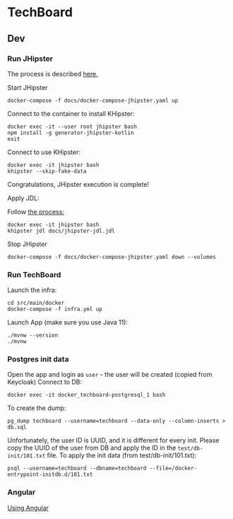 # TechBoard


## Dev

### Run JHipster

The process is described [here.](https://www.jhipster.tech/installation/#docker-installation-for-advanced-users-only)

Start JHipster

    docker-compose -f docs/docker-compose-jhipster.yaml up

Connect to the container to install KHipster:

    docker exec -it --user root jhipster bash
    npm install -g generator-jhipster-kotlin
    exit

Connect to use KHipster:

    docker exec -it jhipster bash
    khipster --skip-fake-data

Congratulations, JHipster execution is complete!

Apply JDL:

Follow [the process:](https://www.jhipster.tech/creating-an-entity/#jhipster-uml-and-jdl-studio)

    docker exec -it jhipster bash
    khipster jdl docs/jhipster-jdl.jdl


Stop JHipster

    docker-compose -f docs/docker-compose-jhipster.yaml down --volumes

### Run TechBoard

Launch the infra:

    cd src/main/docker
    docker-compose -f infra.yml up

Launch App (make sure you use Java 11):

    ./mvnw --version
    ./mvnw


### Postgres init data

Open the app and login as `user` - the user will be created (copied from Keycloak)
Connect to DB:

    docker exec -it docker_techboard-postgresql_1 bash

To create the dump:

    pg_dump techboard --username=techboard --data-only --column-inserts > db.sql

Unfortunately, the user ID is UUID, and it is different for every init. 
Please copy the UUID of the user from DB and apply the ID in the `test/db-init/101.txt` file.
To apply the init data (from test/db-init/101.txt):

    psql --username=techboard --dbname=techboard --file=/docker-entrypoint-initdb.d/101.txt 


### Angular

[Using Angular](https://www.jhipster.tech/using-angular/)
